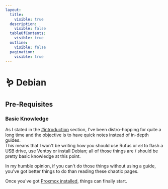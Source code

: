 ```yaml
---
layout:
  title:
    visible: true
  description:
    visible: false
  tableOfContents:
    visible: true
  outline:
    visible: false
  pagination:
    visible: true
---
```


# 🪱 Debian

## Pre-Requisites

### Basic Knowledge

As I stated in the [#introduction](../../#introduction "mention") section, I've been distro-hopping for quite a long time and the objective is to have quick notes instead of in-depth guides.\
This means that I won't be writing how you should use Rufus or `dd` to flash a USB drive, use Ventoy or install Debian; all of those things are / should be pretty basic knowledge at this point.

In my humble opinion, if you can't do those things without using a guide, you've got better things to do than reading these chaotic pages.

Once you've got [Proxmox installed](https://pve.proxmox.com/wiki/Installation), things can finally start.
